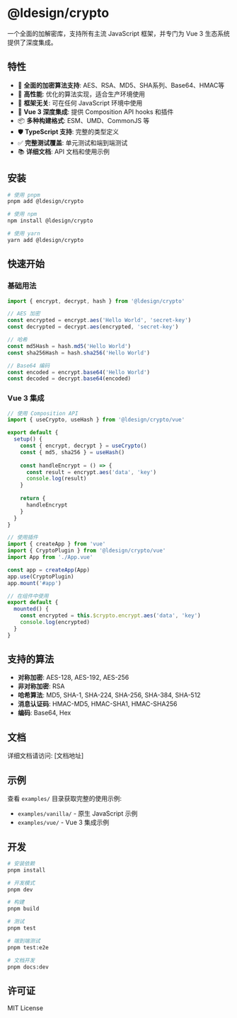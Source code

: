 # @ldesign/crypto

一个全面的加解密库，支持所有主流 JavaScript 框架，并专门为 Vue 3 生态系统提供了深度集成。

## 特性

- 🔐 **全面的加密算法支持**: AES、RSA、MD5、SHA系列、Base64、HMAC等
- 🚀 **高性能**: 优化的算法实现，适合生产环境使用
- 🎯 **框架无关**: 可在任何 JavaScript 环境中使用
- 🔧 **Vue 3 深度集成**: 提供 Composition API hooks 和插件
- 📦 **多种构建格式**: ESM、UMD、CommonJS 等
- 🛡️ **TypeScript 支持**: 完整的类型定义
- ✅ **完整测试覆盖**: 单元测试和端到端测试
- 📚 **详细文档**: API 文档和使用示例

## 安装

```bash
# 使用 pnpm
pnpm add @ldesign/crypto

# 使用 npm
npm install @ldesign/crypto

# 使用 yarn
yarn add @ldesign/crypto
```

## 快速开始

### 基础用法

```typescript
import { encrypt, decrypt, hash } from '@ldesign/crypto'

// AES 加密
const encrypted = encrypt.aes('Hello World', 'secret-key')
const decrypted = decrypt.aes(encrypted, 'secret-key')

// 哈希
const md5Hash = hash.md5('Hello World')
const sha256Hash = hash.sha256('Hello World')

// Base64 编码
const encoded = encrypt.base64('Hello World')
const decoded = decrypt.base64(encoded)
```

### Vue 3 集成

```typescript
// 使用 Composition API
import { useCrypto, useHash } from '@ldesign/crypto/vue'

export default {
  setup() {
    const { encrypt, decrypt } = useCrypto()
    const { md5, sha256 } = useHash()
    
    const handleEncrypt = () => {
      const result = encrypt.aes('data', 'key')
      console.log(result)
    }
    
    return {
      handleEncrypt
    }
  }
}
```

```typescript
// 使用插件
import { createApp } from 'vue'
import { CryptoPlugin } from '@ldesign/crypto/vue'
import App from './App.vue'

const app = createApp(App)
app.use(CryptoPlugin)
app.mount('#app')

// 在组件中使用
export default {
  mounted() {
    const encrypted = this.$crypto.encrypt.aes('data', 'key')
    console.log(encrypted)
  }
}
```

## 支持的算法

- **对称加密**: AES-128, AES-192, AES-256
- **非对称加密**: RSA
- **哈希算法**: MD5, SHA-1, SHA-224, SHA-256, SHA-384, SHA-512
- **消息认证码**: HMAC-MD5, HMAC-SHA1, HMAC-SHA256
- **编码**: Base64, Hex

## 文档

详细文档请访问: [文档地址]

## 示例

查看 `examples/` 目录获取完整的使用示例:

- `examples/vanilla/` - 原生 JavaScript 示例
- `examples/vue/` - Vue 3 集成示例

## 开发

```bash
# 安装依赖
pnpm install

# 开发模式
pnpm dev

# 构建
pnpm build

# 测试
pnpm test

# 端到端测试
pnpm test:e2e

# 文档开发
pnpm docs:dev
```

## 许可证

MIT License
